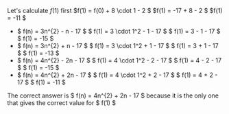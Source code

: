 Let's calculate $f(1)$ first
$f(1) = f(0) + 8 \cdot 1 - 2 $ 
$f(1) = -17 + 8 - 2 $
$f(1) = -11 $

<ul>
<li> $ f(n) = 3n^{2} - n - 17 $ 
$ f(1) = 3 \cdot 1^2 - 1 - 17 $ 
$ f(1) = 3 - 1 - 17 $ 
$ f(1) = -15 $
<li> $ f(n) = 3n^{2} + n - 17 $ 
$ f(1) = 3 \cdot 1^2 + 1 - 17 $ 
$ f(1) = 3 + 1 - 17 $ 
$ f(1) = -13 $
<li> $ f(n) = 4n^{2} - 2n - 17 $ 
$ f(1) = 4 \cdot 1^2 - 2 - 17 $ 
$ f(1) = 4 - 2 - 17 $ 
$ f(1) = -15 $
<li> $ f(n) = 4n^{2} + 2n - 17 $ 
$ f(1) = 4 \cdot 1^2 + 2 - 17 $ 
$ f(1) = 4 + 2 - 17 $ 
$ f(1) = -11 $
</ul>
The correct answer is $ f(n) = 4n^{2} + 2n - 17 $ because it is the only one that gives the correct value for $ f(1) $
